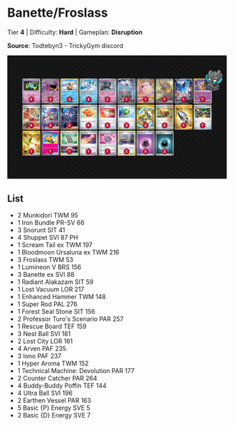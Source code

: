 # Banette/Froslass

Tier **4** | Difficulty: **Hard** | Gameplan: **Disruption**

**Source**: Todtebyn3 - TrickyGym discord

![decklist](../../!Images/Standard/11BRS-TWM/Banette-Froslass.png)

## List
* 2 Munkidori TWM 95
* 1 Iron Bundle PR-SV 66
* 3 Snorunt SIT 41
* 4 Shuppet SVI 87 PH
* 1 Scream Tail ex TWM 197
* 1 Bloodmoon Ursaluna ex TWM 216
* 3 Froslass TWM 53
* 1 Lumineon V BRS 156
* 3 Banette ex SVI 88
* 1 Radiant Alakazam SIT 59
* 1 Lost Vacuum LOR 217
* 1 Enhanced Hammer TWM 148
* 1 Super Rod PAL 276
* 1 Forest Seal Stone SIT 156
* 2 Professor Turo's Scenario PAR 257
* 1 Rescue Board TEF 159
* 3 Nest Ball SVI 181
* 2 Lost City LOR 161
* 4 Arven PAF 235
* 3 Iono PAF 237
* 1 Hyper Aroma TWM 152
* 1 Technical Machine: Devolution PAR 177
* 2 Counter Catcher PAR 264
* 4 Buddy-Buddy Poffin TEF 144
* 4 Ultra Ball SVI 196
* 2 Earthen Vessel PAR 163
* 5 Basic {P} Energy SVE 5
* 2 Basic {D} Energy SVE 7

